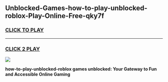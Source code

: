 
## Unblocked-Games-how-to-play-unblocked-roblox-Play-Online-Free-qky7f
<h3>
<a href="https://premium76.site?title=how-to-play-unblocked-roblox&ref=26A">CLICK TO PLAY</a></h3>
<hr>

<h3>
<a href="https://premium76.site?title=how-to-play-unblocked-roblox&ref=26A">CLICK 2 PLAY</a>
  
</h3>

<a href="https://premium76.site?title=how-to-play-unblocked-roblox&ref=26A"><img src="https://clearcache.store/games.png"></a>


**how-to-play-unblocked-roblox games unblocked: Your Gateway to Fun and Accessible Online Gaming**
